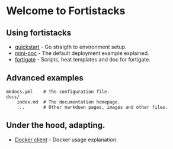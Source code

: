 # Welcome to Fortistacks


## Using fortistacks

* [quickstart](quickstart.md) - Go straigth to environment setup.
* [mini-poc](mini-poc.md) - The default deployment example explained.
* [fortigate](Fortigate.md) - Scripts, heat templates and doc for fortigate.

## Advanced examples

    mkdocs.yml    # The configuration file.
    docs/
        index.md  # The documentation homepage.
        ...       # Other markdown pages, images and other files.

## Under the hood, adapting.
* [Docker client](Internals/README-DockerClient.md) - Docker usage explanation.
